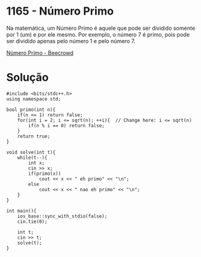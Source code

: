 # 1165 - Número Primo

Na matemática, um Número Primo é aquele que pode ser dividido somente por 1 (um) e por ele mesmo. Por exemplo, o número 7 é primo, pois pode ser dividido apenas pelo número 1 e pelo número 7.

[Número Primo - Beecrowd](https://www.beecrowd.com.br/judge/pt/problems/view/1165)

# Solução

```
#include <bits/stdc++.h>
using namespace std;

bool primo(int n){
    if(n <= 1) return false;
    for(int i = 2; i <= sqrt(n); ++i){  // Change here: i <= sqrt(n)
        if(n % i == 0) return false;
    }
    return true;
}

void solve(int t){
	while(t--){
		int x;
		cin >> x;
		if(primo(x))
			cout << x << " eh primo" << "\n";
		else
			cout << x << " nao eh primo" << "\n";
	}			
}

int main(){ 
	ios_base::sync_with_stdio(false);
    cin.tie(0);
	
	int t;
	cin >> t;
	solve(t);
}
```
